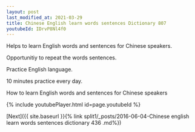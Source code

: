 ```yaml
---
layout: post
last_modified_at: 2021-03-29
title: Chinese English learn words sentences Dictionary 807 
youtubeId: IDrvP8Nl4f0
---
```

 
 
Helps to learn English words and sentences for Chinese speakers.

Opportunitiy to repeat the words sentences. 

Practice English language. 
 
10 minutes practice every day. 
 
How to learn English words and sentences for Chinese speakers 
 
{% include youtubePlayer.html id=page.youtubeId %}
 
 
[Next]({{ site.baseurl }}{% link  split1/_posts/2016-06-04-Chinese english learn words sentences dictionary 436 .md%})
 
